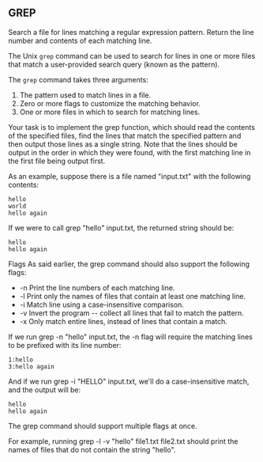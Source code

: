 ## GREP

Search a file for lines matching a regular expression pattern. Return the line number and contents of each matching line.

The Unix `grep` command can be used to search for lines in one or more files that match a user-provided search query (known as the pattern).

The `grep` command takes three arguments:

1. The pattern used to match lines in a file.
2. Zero or more flags to customize the matching behavior.
3. One or more files in which to search for matching lines.

Your task is to implement the grep function, which should read the contents of the specified files, find the lines that match the specified pattern and then output those lines as a single string. Note that the lines should be output in the order in which they were found, with the first matching line in the first file being output first.

As an example, suppose there is a file named "input.txt" with the following contents:
```
hello
world
hello again
```
If we were to call grep "hello" input.txt, the returned string should be:
```
hello
hello again
```
Flags
As said earlier, the grep command should also support the following flags:

- -n Print the line numbers of each matching line.
- -l Print only the names of files that contain at least one matching line.
- -i Match line using a case-insensitive comparison.
- -v Invert the program -- collect all lines that fail to match the pattern.
- -x Only match entire lines, instead of lines that contain a match.

If we run grep -n "hello" input.txt, the -n flag will require the matching lines to be prefixed with its line number:
```
1:hello
3:hello again
```
And if we run grep -i "HELLO" input.txt, we'll do a case-insensitive match, and the output will be:
```
hello
hello again
```
The grep command should support multiple flags at once.

For example, running grep -l -v "hello" file1.txt file2.txt should print the names of files that do not contain the string "hello".
